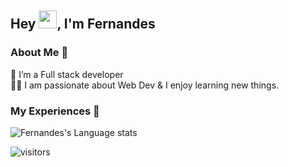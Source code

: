 ## Hey <img src="https://github.com/TheDudeThatCode/TheDudeThatCode/blob/master/Assets/Hi.gif" width="29px">, I'm Fernandes

### About Me 🚀
🌱 I’m a Full stack developer </br>
👨‍💻  I am passionate about Web Dev & I enjoy learning new things. </br>

### My Experiences 🙌
![Fernandes's Language stats](https://github-readme-stats-eight-theta.vercel.app/api/top-langs/?username=fagnerfernandes&layout=compact&langs_count=8&hide_border=true)
<br />

![visitors](https://visitor-badge.laobi.icu/badge?page_id=fagnerfernandes.fagnerfernandes)

